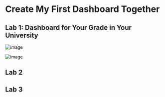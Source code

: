 # Create My First Dashboard Together

## Lab 1: Dashboard for Your Grade in Your University

![image](https://github.com/user-attachments/assets/f90a9bba-83b0-4033-b78f-ff48d97f74b1)

![image](https://github.com/user-attachments/assets/e95ab949-a23c-44a5-a99f-94d269d95b36)


## Lab 2

## Lab 3
